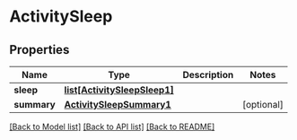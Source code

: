 # ActivitySleep

## Properties
Name | Type | Description | Notes
------------ | ------------- | ------------- | -------------
**sleep** | [**list[ActivitySleepSleep1]**](ActivitySleepSleep1.md) |  | 
**summary** | [**ActivitySleepSummary1**](ActivitySleepSummary1.md) |  | [optional] 

[[Back to Model list]](../README.md#documentation-for-models) [[Back to API list]](../README.md#documentation-for-api-endpoints) [[Back to README]](../README.md)


